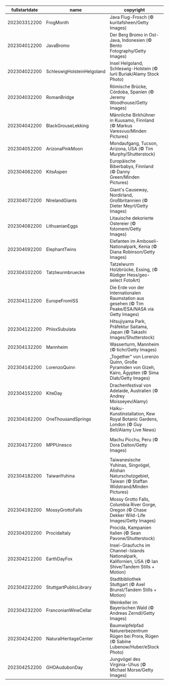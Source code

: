 |fullstartdate|name|copyright|title|image|
|--|--|--|--|--|
202303312200|FrogMonth|Java Flug-Frosch (© kuritafsheen/Getty Images)|Grün vor neid?|![](/de-DE/2023/04/202303312200FrogMonth.jpg)|
202304012200|JavaBromo|Der Berg Bromo in Ost-Java, Indonesien (© Bento Fotography/Getty Images)|Schwebende Berge|![](/de-DE/2023/04/202304012200JavaBromo.jpg)|
202304022200|SchleswigHolsteinHelgoland|Insel Helgoland, Schleswig-Holstein (© Iurii Buriak/Alamy Stock Photo)|Farbenfrohe Häuser|![](/de-DE/2023/04/202304022200SchleswigHolsteinHelgoland.jpg)|
202304032200|RomanBridge|Römische Brücke, Córdoba, Spanien (© Jeremy Woodhouse/Getty Images)|Wo befindet sich diese historische Brücke?|![](/de-DE/2023/04/202304032200RomanBridge.jpg)|
202304042200|BlackGrouseLekking|Männliche Birkhühner in Kuusamo, Finnland (© Markus Varesvuo/Minden Pictures)|Lass uns tanzen|![](/de-DE/2023/04/202304042200BlackGrouseLekking.jpg)|
202304052200|ArizonaPinkMoon|Mondaufgang, Tucson, Arizona, USA (© Tim Murphy/Shutterstock)|Pink Moon über Arizona|![](/de-DE/2023/04/202304052200ArizonaPinkMoon.jpg)|
202304062200|KitsAspen|Europäische Biberbabys, Finnland (© Danny Green/Minden Pictures)|Zwei hungrige Biberbabys|![](/de-DE/2023/04/202304062200KitsAspen.jpg)|
202304072200|NIrelandGiants|Giant's Causeway, Nordirland, Großbritannien (© Dieter Meyrl/Getty Images)|Der Damm der Riesen|![](/de-DE/2023/04/202304072200NIrelandGiants.jpg)|
202304082200|LithuanianEggs|Litauische dekorierte Ostereier (© fotomem/Getty Images)|Ein herrlich verziertes Osterbild|![](/de-DE/2023/04/202304082200LithuanianEggs.jpg)|
202304092200|ElephantTwins|Elefanten im Amboseli-Nationalpark, Kenia (© Diana Robinson/Getty Images)|Starke Geschwisterbindung|![](/de-DE/2023/04/202304092200ElephantTwins.jpg)|
202304102200|Tatzlwurmbruecke|Tatzelwurm Holzbrücke, Essing, (© Rüdiger Hess/geo-select FotoArt)|Halb Brücke - Halb Tatzelwurm|![](/de-DE/2023/04/202304102200Tatzlwurmbruecke.jpg)|
202304112200|EuropeFromISS|Die Erde von der Internationalen Raumstation aus gesehen (© Tim Peake/ESA/NASA via Getty Images)|Unsere Heimat|![](/de-DE/2023/04/202304112200EuropeFromISS.jpg)|
202304122200|PhloxSubulata|Hitsujiyama Park, Präfektur Saitama, Japan (© Takashi Images/Shutterstock)|Rosa in all ihren Farbvarianten|![](/de-DE/2023/04/202304122200PhloxSubulata.jpg)|
202304132200|Mannheim|Wasserturm, Mannheim (© tichr/Getty Images)|Die Stadt der Musik|![](/de-DE/2023/04/202304132200Mannheim.jpg)|
202304142200|LorenzoQuinn|„Together” von Lorenzo Quinn, Große Pyramiden von Gizeh, Kairo, Ägypten (© Sima Diab/Getty Images)|Antike und Moderne, eine Hand wäscht die andere|![](/de-DE/2023/04/202304142200LorenzoQuinn.jpg)|
202304152200|KiteDay|Drachenfestival von Adelaide, Australien (© Andrey Moisseyev/Alamy)|Lassen Sie Ihren Drachen steigen!|![](/de-DE/2023/04/202304152200KiteDay.jpg)|
202304162200|OneThousandSprings|Haiku-Kunstinstallation, Kew Royal Botanic Gardens, London (© Guy Bell/Alamy Live News)|Schwebende Lyrik|![](/de-DE/2023/04/202304162200OneThousandSprings.jpg)|
202304172200|MPPUnesco|Machu Picchu, Peru (© Dora Dalton/Getty Images)|Ein architektonisches Weltwunder weit oben auf den Anden|![](/de-DE/2023/04/202304172200MPPUnesco.jpg)|
202304182200|TaiwanYuhina|Taiwanesische Yuhinas, Singvögel, Alishan Naturschutzgebiet, Taiwan (© Staffan Widstrand/Minden Pictures)|Ein kuschelndes Paar taiwanesischer Yuhinas|![](/de-DE/2023/04/202304182200TaiwanYuhina.jpg)|
202304192200|MossyGrottoFalls|Mossy Grotto Falls, Columbia River Gorge, Oregon (© Chase Dekker Wild-Life Images/Getty Images)|Ist das ein versteckter Wasserfall?|![](/de-DE/2023/04/202304192200MossyGrottoFalls.jpg)|
202304202200|ProcidaItaly|Procida, Kampanien Italien (© Sean Pavone/Shutterstock)|Eine magische Insel in Süditalien|![](/de-DE/2023/04/202304202200ProcidaItaly.jpg)|
202304212200|EarthDayFox|Insel-Graufuchs im Channel-Islands Nationalpark, Kalifornien, USA (© Ian Shive/Tandem Stills + Motion)|Einer der schlausten Bewohner unserer Nationalparks|![](/de-DE/2023/04/202304212200EarthDayFox.jpg)|
202304222200|StuttgartPublicLibrary|Stadtbibliothek Stuttgart (© Axel Brunst/Tandem Stills + Motion)|Das Paradies für Bücherliebhaber|![](/de-DE/2023/04/202304222200StuttgartPublicLibrary.jpg)|
202304232200|FranconianWineCellar|Weinkeller im Bayerischen Wald (© Andreas Zerndl/Getty Images)|Bayerischer Wald, pure Magie|![](/de-DE/2023/04/202304232200FranconianWineCellar.jpg)|
202304242200|NaturalHeritageCenter|Baumwipfelpfad Naturerbezentrum Rügen bei Prora, Rügen (© Sabine Lubenow/Huber/eStock Photo)|Wo steht dieser imposante Baum?|![](/de-DE/2023/04/202304242200NaturalHeritageCenter.jpg)|
202304252200|GHOAudubonDay|Jungvögel des Virginia-Uhus (© Michael Morse/Getty Images)|Witzige Kreaturen|![](/de-DE/2023/04/202304252200GHOAudubonDay.jpg)|
